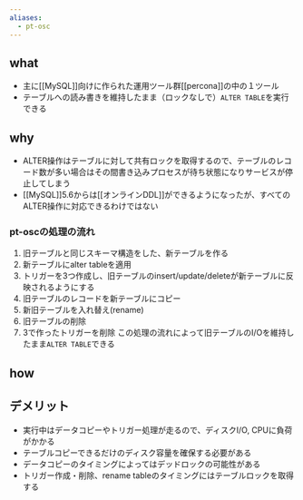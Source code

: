 ```yaml
---
aliases:
  - pt-osc
---
```

## what
- 主に[[MySQL]]向けに作られた運用ツール群[[percona]]の中の１ツール
- テーブルへの読み書きを維持したまま（ロックなしで）`ALTER TABLE`を実行できる
## why
- ALTER操作はテーブルに対して共有ロックを取得するので、テーブルのレコード数が多い場合はその間書き込みプロセスが待ち状態になりサービスが停止してしまう
- [[MySQL]]5.6からは[[オンラインDDL]]ができるようになったが、すべてのALTER操作に対応できるわけではない
### pt-oscの処理の流れ
1. 旧テーブルと同じスキーマ構造をした、新テーブルを作る
2. 新テーブルにalter tableを適用
3. トリガーを3つ作成し、旧テーブルのinsert/update/deleteが新テーブルに反映されるようにする
4. 旧テーブルのレコードを新テーブルにコピー
5. 新旧テーブルを入れ替え(rename)
6. 旧テーブルの削除
7. 3で作ったトリガーを削除
この処理の流れによって旧テーブルのI/Oを維持したまま`ALTER TABLE`できる
## how

## デメリット
- 実行中はデータコピーやトリガー処理が走るので、ディスクI/O, CPUに負荷がかかる
- テーブルコピーできるだけのディスク容量を確保する必要がある
- データコピーのタイミングによってはデッドロックの可能性がある
- トリガー作成・削除、rename tableのタイミングにはテーブルロックを取得する